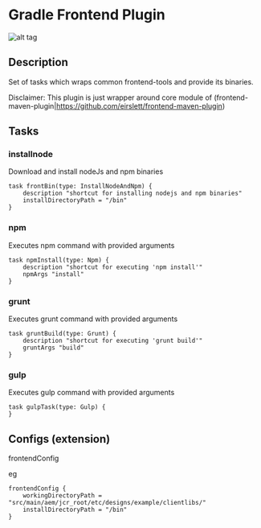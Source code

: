 
# Gradle Frontend Plugin

![alt tag](https://travis-ci.org/subiron/gradle-frontend-plugin.svg?branch=master)

## Description

Set of tasks which wraps common frontend-tools and provide its binaries.

Disclaimer:
This plugin is just wrapper around core module of (frontend-maven-plugin|https://github.com/eirslett/frontend-maven-plugin)

## Tasks

### installnode

Download and install nodeJs and npm binaries

```
task frontBin(type: InstallNodeAndNpm) {
    description "shortcut for installing nodejs and npm binaries"
    installDirectoryPath = "/bin"
}

```

### npm

Executes npm command with provided arguments

```
task npmInstall(type: Npm) {
    description "shortcut for executing 'npm install'"
    npmArgs "install"
}
```


### grunt

Executes grunt command with provided arguments

```
task gruntBuild(type: Grunt) {
    description "shortcut for executing 'grunt build'"
    gruntArgs "build"
}
```


### gulp

Executes gulp command with provided arguments

```
task gulpTask(type: Gulp) {
}

```



## Configs (extension)
frontendConfig

eg
```
frontendConfig {
    workingDirectoryPath = "src/main/aem/jcr_root/etc/designs/example/clientlibs/"
    installDirectoryPath = "/bin"
}
```